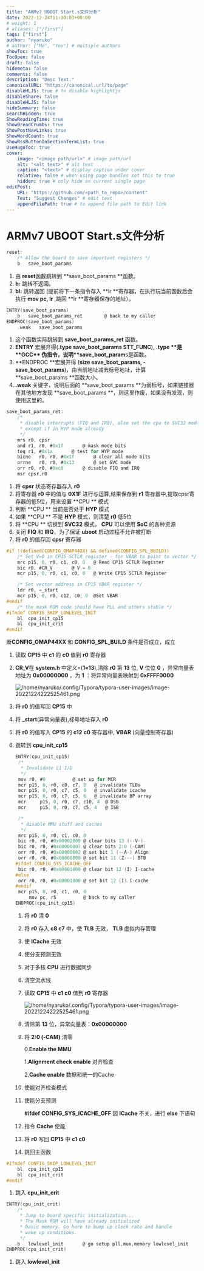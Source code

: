 ```yaml
---
title: "ARMv7 UBOOT Start.s文件分析"
date: 2022-12-24T11:30:03+00:00
# weight: 1
# aliases: ["/first"]
tags: ["first"]
author: "nyaruko"
# author: ["Me", "You"] # multiple authors
showToc: true
TocOpen: false
draft: false
hidemeta: false
comments: false
description: "Desc Text."
canonicalURL: "https://canonical.url/to/page"
disableHLJS: true # to disable highlightjs
disableShare: false
disableHLJS: false
hideSummary: false
searchHidden: true
ShowReadingTime: true
ShowBreadCrumbs: true
ShowPostNavLinks: true
ShowWordCount: true
ShowRssButtonInSectionTermList: true
UseHugoToc: true
cover:
    image: "<image path/url>" # image path/url
    alt: "<alt text>" # alt text
    caption: "<text>" # display caption under cover
    relative: false # when using page bundles set this to true
    hidden: true # only hide on current single page
editPost:
    URL: "https://github.com/<path_to_repo>/content"
    Text: "Suggest Changes" # edit text
    appendFilePath: true # to append file path to Edit link
---
```


# ARMv7 UBOOT Start.s文件分析

```c
reset:
	/* Allow the board to save important registers */
	b	save_boot_params
```

1. 由 **reset**函数跳转到 **save_boot_params **函数。
2. **b:** 跳转不返回。
3. **bl:** 跳转返回 (提前将下一条指令存入 **lr **寄存器，在执行玩当前函数后会执行 **mov pc, lr** ,跳回 **lr **寄存器保存的地址）。

```c
ENTRY(save_boot_params)
	b	save_boot_params_ret		@ back to my caller
ENDPROC(save_boot_params)
	.weak	save_boot_params
```

1. 这个函数实际跳转到 **save_boot_params_ret** 函数。
2. **ENTRY** 宏展开得(**.type save_boot_params STT_FUNC**), **.type \**是 \*\*GCC\*\* 伪指令，说明\**save_boot_param**s是函数。
3. **ENDPROC **宏展开得 (**size save_boot_params, -save_boot_params**)，由当前地址减去标号地址，计算 **save_boot_params **函数大小。
4. **.weak** 关键字，说明后面的 **save_boot_params **为弱标号，如果链接器在其他地方发现 **save_boot_params **，则这里作废，如果没有发现，则使用这里的。

```c
save_boot_params_ret:
	/*
	 * disable interrupts (FIQ and IRQ), also set the cpu to SVC32 mode,
	 * except if in HYP mode already
	 */
	mrs	r0, cpsr
	and	r1, r0, #0x1f		@ mask mode bits
	teq	r1, #0x1a		@ test for HYP mode
	bicne	r0, r0, #0x1f		@ clear all mode bits
	orrne	r0, r0, #0x13		@ set SVC mode
	orr	r0, r0, #0xc0		@ disable FIQ and IRQ
	msr	cpsr,r0
```

1. 将 **cpsr** 状态寄存器存入 **r0**
2. 将寄存器 **r0** 中的值与 **0X1F** 进行与运算,结果保存到 **r1** 寄存器中,提取cpsr寄存器的低5位，用来设置 **CPU ** 模式
3. 判断 **CPU ** 当前是否处于 **HYP** 模式
4. 如果 **CPU ** 不是 **HYP** 模式，则清楚 **r0** 低5位
5. 将 **CPU ** 切换到 **SVC32** 模式， **CPU** 可以使用 **SoC** 的各种资源
6. 关闭 **FIQ** 和 **IRQ**，为了保证 **uboot** 启动过程不允许被打断
7. 将 **r0** 的值存回 **cpsr** 寄存器

```c
#if !(defined(CONFIG_OMAP44XX) && defined(CONFIG_SPL_BUILD))
	/* Set V=0 in CP15 SCTLR register - for VBAR to point to vector */
	mrc	p15, 0, r0, c1, c0, 0	@ Read CP15 SCTLR Register
	bic	r0, #CR_V		@ V = 0
	mcr	p15, 0, r0, c1, c0, 0	@ Write CP15 SCTLR Register

	/* Set vector address in CP15 VBAR register */
	ldr	r0, =_start
	mcr	p15, 0, r0, c12, c0, 0	@Set VBAR
#endif
	/* the mask ROM code should have PLL and others stable */
#ifndef CONFIG_SKIP_LOWLEVEL_INIT
	bl	cpu_init_cp15
	bl	cpu_init_crit
#endif
```

断**CONFIG_OMAP44XX** 和 **CONFIG_SPL_BUILD** 条件是否成立，成立

1. 读取 **CP15** 中 **c1** 的 **c0** 值到 **r0** 寄存器

2. **CR_V**在 **system.h** 中定义=(**1«13**),清除 **r0** 第 **13** 位, **V** 位位 **0** ，异常向量表地址为 **0x00000000** ，为 **1** ：将异常向量表映射到 **0xFFFF0000**

   ![/home/nyaruko/.config/Typora/typora-user-images/image-20221224222525461.png](https://nyarukov.github.io/home/nyaruko/.config/Typora/typora-user-images/image-20221224222525461.png)

3. 将 **r0** 的值写回 **CP15** 中

4. 将 **_start**(异常向量表),标号地址存入 **r0**

5. 将 **r0** 的值写入 **CP15** 的 **c12** **c0** 寄存器中, **VBAR** (向量控制寄存器)

6. 跳转到 **cpu_init_cp15**

   ```c
   ENTRY(cpu_init_cp15)
   	/*
   	 * Invalidate L1 I/D
   	 */
   	mov	r0, #0			@ set up for MCR
   	mcr	p15, 0, r0, c8, c7, 0	@ invalidate TLBs
   	mcr	p15, 0, r0, c7, c5, 0	@ invalidate icache
   	mcr	p15, 0, r0, c7, c5, 6	@ invalidate BP array
   	mcr     p15, 0, r0, c7, c10, 4	@ DSB
   	mcr     p15, 0, r0, c7, c5, 4	@ ISB
   
   	/*
   	 * disable MMU stuff and caches
   	 */
   	mrc	p15, 0, r0, c1, c0, 0
   	bic	r0, r0, #0x00002000	@ clear bits 13 (--V-)
   	bic	r0, r0, #0x00000007	@ clear bits 2:0 (-CAM)
   	orr	r0, r0, #0x00000002	@ set bit 1 (--A-) Align
   	orr	r0, r0, #0x00000800	@ set bit 11 (Z---) BTB
   #ifdef CONFIG_SYS_ICACHE_OFF
   	bic	r0, r0, #0x00001000	@ clear bit 12 (I) I-cache
   #else
   	orr	r0, r0, #0x00001000	@ set bit 12 (I) I-cache
   #endif
   	mcr	p15, 0, r0, c1, c0, 0
   		mov	pc, r5			@ back to my caller
   ENDPROC(cpu_init_cp15)
   ```

   1. 将 **r0** 清 **0**

   2. 将 **r0** 存入 **c8 c7** 中，使 **TLB** 无效， **TLB** 虚拟内存管理

   3. 使 **ICache** 无效

   4. 使分支预测无效

   5. 对于多核 **CPU** 进行数据同步

   6. 清空流水线

   7. 读取 **CP15** 中 **c1** **c0** 值到 **r0** 寄存器

      ![/home/nyaruko/.config/Typora/typora-user-images/image-20221224222525461.png](https://nyarukov.github.io/home/nyaruko/.config/Typora/typora-user-images/image-20221224222525461.png)

   8. 清除第 **13** 位，异常向量表：**0x00000000**

   9. 将 **2:0 (-CAM)** 清零

      0.**Enable the MMU**

      1.**Alignment check enable** 对齐检查

      2.**Cache enable** 数据和统一的Cache

   10. 使能对齐检查模式

   11. 使能分支预测

       **#ifdef** **CONFIG_SYS_ICACHE_OFF** 因 **ICache** 不关，进行 **else** 下语句

   12. 指令 **Cache** 使能

   13. 将 **r0** 写回 **CP15** 中 **c1** **c0**

   14. 跳回主函数

```c
#ifndef CONFIG_SKIP_LOWLEVEL_INIT
	bl	cpu_init_cp15
	bl	cpu_init_crit
#endif
```

1. 跳入 **cpu_init_crit**

```c
ENTRY(cpu_init_crit)
	/*
	 * Jump to board specific initialization...
	 * The Mask ROM will have already initialized
	 * basic memory. Go here to bump up clock rate and handle
	 * wake up conditions.
	 */
	b	lowlevel_init		@ go setup pll,mux,memory lowlevel_init
ENDPROC(cpu_init_crit)
```

1. 跳入 **lowlevel_init**
